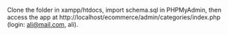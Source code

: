 Clone the folder in xampp/htdocs, import schema.sql in PHPMyAdmin, then access the app at http://localhost/ecommerce/admin/categories/index.php (login: ali@mail.com, ali).
